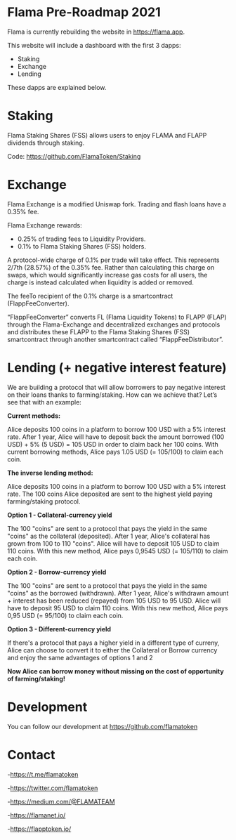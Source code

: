 # Flama Pre-Roadmap 2021

Flama is currently rebuilding the website in https://flama.app.

This website will include a dashboard with the first 3 dapps:

- Staking
- Exchange
- Lending

These dapps are explained below.

# Staking

Flama Staking Shares (FSS) allows users to enjoy FLAMA and FLAPP dividends through staking.

Code: https://github.com/FlamaToken/Staking

# Exchange

Flama Exchange  is a modified Uniswap fork. Trading and flash loans have a 0.35% fee.

Flama Exchange rewards:
- 0.25% of trading fees to Liquidity Providers.
- 0.1% to Flama Staking Shares (FSS) holders. 

A protocol-wide charge of 0.1% per trade will take effect. This represents 2/7th (28.57%) of the 0.35% fee. Rather than calculating this charge on swaps, which would significantly increase gas costs for all users, the charge is instead calculated when liquidity is added or removed.

The feeTo recipient of the 0.1% charge is a smartcontract (FlappFeeConverter).

“FlappFeeConverter” converts FL (Flama Liquidity Tokens) to FLAPP (FLAP) through the Flama-Exchange and decentralized exchanges and protocols and distributes these FLAPP to the Flama Staking Shares (FSS) smartcontract through another smartcontract called “FlappFeeDistributor”.

# Lending (+ negative interest feature)

We are building a protocol that will allow borrowers to pay negative interest on their loans thanks to farming/staking.
How can we achieve that? Let’s see that with an example:

**Current methods:**

Alice deposits 100 coins in a platform to borrow 100 USD with a 5% interest rate.
After 1 year, Alice will have to deposit back the amount borrowed (100 USD) + 5% (5 USD) = 105 USD in order to claim back her 100 coins.
With current borrowing methods, Alice pays 1.05 USD (= 105/100) to claim each coin.

**The inverse lending method:**

Alice deposits 100 coins in a platform to borrow 100 USD with a 5% interest rate.
The 100 coins Alice deposited are sent to the highest yield paying farming/staking protocol.

**Option 1 - Collateral-currency yield**

The 100 "coins" are sent to a protocol that pays the yield in the same "coins" as the collateral (deposited).
After 1 year, Alice's collateral has grown from 100 to 110 "coins".
Alice will have to deposit 105 USD to claim 110 coins.
With this new method, Alice pays 0,9545 USD (= 105/110) to claim each coin.

**Option 2 - Borrow-currency yield**

The 100 "coins" are sent to a protocol that pays the yield in the same "coins" as the borrowed (withdrawn).
After 1 year, Alice's withdrawn amount + interest has been reduced (repayed) from 105 USD to 95 USD.
Alice will have to deposit 95 USD to claim 110 coins.
With this new method, Alice pays 0,95 USD (= 95/100) to claim each coin.

**Option 3 - Different-currency yield**

If there's a protocol that pays a higher yield in a different type of curreny, Alice can choose to convert it to either the Collateral or Borrow currency and enjoy the same advantages of options 1 and 2

**Now Alice can borrow money without missing on the cost of opportunity of farming/staking!**


# Development

You can follow our development at https://github.com/flamatoken

# Contact

-https://t.me/flamatoken

-https://twitter.com/flamatoken

-https://medium.com/@FLAMATEAM

-https://flamanet.io/

-https://flapptoken.io/ 
